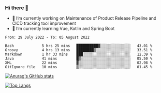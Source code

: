 ### Hi there 👋

- 🔭 I’m currently working on Maintenance of Product Release Pipeline and CICD tracking tool improvement
- 🌱 I’m currently learning Vue, Kotlin and Spring Boot

<!--START_SECTION:waka-->

```text
From: 29 July 2022 - To: 05 August 2022

Bash             5 hrs 25 mins   ██████████▓░░░░░░░░░░░░░░   43.01 %
Groovy           4 hrs 13 mins   ████████▒░░░░░░░░░░░░░░░░   33.51 %
Markdown         1 hr 33 mins    ███░░░░░░░░░░░░░░░░░░░░░░   12.39 %
Java             41 mins         █▒░░░░░░░░░░░░░░░░░░░░░░░   05.50 %
XML              22 mins         ▓░░░░░░░░░░░░░░░░░░░░░░░░   02.98 %
GitIgnore file   10 mins         ▒░░░░░░░░░░░░░░░░░░░░░░░░   01.45 %
```

<!--END_SECTION:waka-->

[![Anurag's GitHub stats](https://github-readme-stats.vercel.app/api?username=yunhao981&show_icons=true&theme=solarized-dark)](https://github.com/anuraghazra/github-readme-stats)

[![Top Langs](https://github-readme-stats.vercel.app/api/top-langs/?username=yunhao981&theme=solarized-dark&layout=compact)](https://github.com/anuraghazra/github-readme-stats)

<!--
**yunhao981/yunhao981** is a ✨ _special_ ✨ repository because its `README.md` (this file) appears on your GitHub profile.

Here are some ideas to get you started:

- 🔭 I’m currently working on Maintenance of Release Pipeline and CICD tracking tool improvement
- 🌱 I’m currently learning Vue, Kotlin and Spring Boot
- 👯 I’m looking to collaborate on ...
- 🤔 I’m looking for help with ...
- 💬 Ask me about ...
- 📫 How to reach me: ...
- 😄 Pronouns: ...
- ⚡ Fun fact: ...
-->


